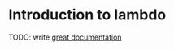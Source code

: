 # Introduction to lambdo

TODO: write [great documentation](http://jacobian.org/writing/great-documentation/what-to-write/)

